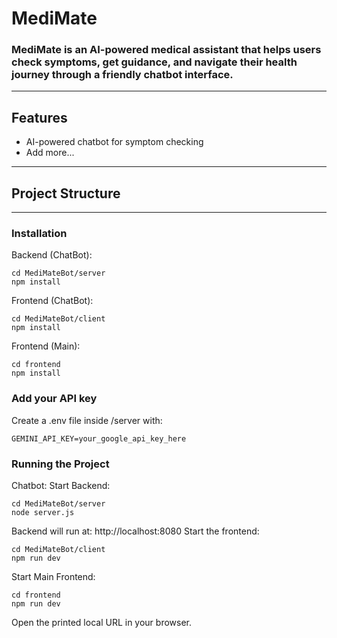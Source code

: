 # MediMate
### MediMate is an AI-powered medical assistant that helps users check symptoms, get guidance, and navigate their health journey through a friendly chatbot interface.
---
## Features
- AI-powered chatbot for symptom checking
- Add more...
---
## Project Structure

---
### Installation

Backend (ChatBot):
```
cd MediMateBot/server
npm install
```
Frontend (ChatBot):
```
cd MediMateBot/client
npm install
```
Frontend (Main):
```
cd frontend
npm install
```

### Add your API key
Create a .env file inside /server with:
```
GEMINI_API_KEY=your_google_api_key_here
```
### Running the Project
Chatbot:
Start Backend:
```
cd MediMateBot/server
node server.js
```
Backend will run at: http://localhost:8080
Start the frontend:
```
cd MediMateBot/client
npm run dev
```
Start Main Frontend:
```
cd frontend
npm run dev
```
Open the printed local URL in your browser.


